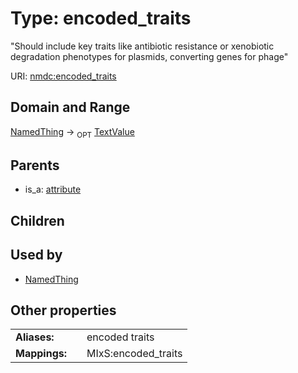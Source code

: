 
# Type: encoded_traits


"Should include key traits like antibiotic resistance or xenobiotic degradation phenotypes for plasmids, converting genes for phage"

URI: [nmdc:encoded_traits](https://microbiomedata/meta/encoded_traits)


## Domain and Range

[NamedThing](NamedThing.md) ->  <sub>OPT</sub> [TextValue](TextValue.md)

## Parents

 *  is_a: [attribute](attribute.md)

## Children


## Used by

 * [NamedThing](NamedThing.md)

## Other properties

|  |  |  |
| --- | --- | --- |
| **Aliases:** | | encoded traits |
| **Mappings:** | | MIxS:encoded_traits |

